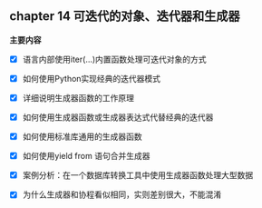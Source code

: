 ## chapter 14 可迭代的对象、迭代器和生成器

**主要内容**

- [x] 语言内部使用iter(...)内置函数处理可迭代对象的方式

- [x] 如何使用Python实现经典的迭代器模式

- [x] 详细说明生成器函数的工作原理

- [x] 如何使用生成器函数或生成器表达式代替经典的迭代器

- [x] 如何使用标准库通用的生成器函数

- [x] 如何使用yield from 语句合并生成器

- [x] 案例分析：在一个数据库转换工具中使用生成器函数处理大型数据

- [x] 为什么生成器和协程看似相同，实则差别很大，不能混淆

